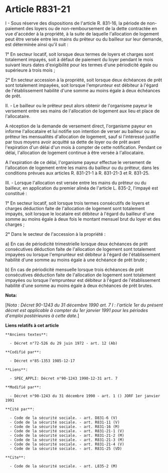 # Article R831-21

I - Sous réserve des dispositions de l'article R. 831-16, la période de non-paiement des loyers ou de non-remboursement de la
dette contractée en vue d'accéder à la propriété, à la suite de laquelle l'allocation de logement peut être versée entre les
mains du prêteur ou du bailleur sur leur demande, est déterminée ainsi qu'il suit :

1° En secteur locatif, soit lorsque deux termes de loyers et charges sont totalement impayés, soit à défaut de paiement du
loyer pendant le mois suivant leurs dates d'exigibilité pour les termes d'une périodicité égale ou supérieure à trois mois ;

2° En secteur accession à la propriété, soit lorsque deux échéances de prêt sont totalement impayées, soit lorsque
l'emprunteur est débiteur à l'égard de l'établissement habilité d'une somme au moins égale à deux échéances de prêt.

II. - Le bailleur ou le prêteur peut alors obtenir de l'organisme payeur le versement entre ses mains de l'allocation de
logement aux lieu et place de l'allocataire.

A réception de la demande de versement direct, l'organisme payeur en informe l'allocataire et lui notifie son intention de
verser au bailleur ou au prêteur les mensualités d'allocation de logement, sauf si l'intéressé justifie par tous moyens avoir
acquitté sa dette de loyer ou de prêt avant l'expiration d'un délai d'un mois à compter de cette notification. Pendant ce
délai, l'allocation de logement continue à être versée à l'allocataire.

A l'expiration de ce délai, l'organisme payeur effectue le versement de l'allocation de logement entre les mains du bailleur
ou du prêteur, dans les conditions prévues aux articles R. 831-21-1 à R. 831-21-3 et R. 831-25.

III. - Lorsque l'allocation est versée entre les mains du prêteur ou du bailleur, en application du premier alinéa de
l'article L. 835-2, l'impayé est constitué :

1° En secteur locatif, soit lorsque trois termes consécutifs de loyers et charges déduction faite de l'allocation de logement
sont totalement impayés, soit lorsque le locataire est débiteur à l'égard du bailleur d'une somme au moins égale à deux fois
le montant mensuel brut du loyer et des charges ;

2° Dans le secteur de l'accession à la propriété :

a) En cas de périodicité trimestrielle lorsque deux échéances de prêt consécutives déduction faite de l'allocation de
logement sont totalement impayées ou lorsque l'emprunteur est débiteur à l'égard de l'établissement habilité d'une somme au
moins égale à une échéance de prêt brute ;

b) En cas de périodicité mensuelle lorsque trois échéances de prêt consécutives déduction faite de l'allocation de logement
sont totalement impayées ou lorsque l'emprunteur est débiteur à l'égard de l'établissement habilité d'une somme au moins
égale à deux échéances de prêt brutes.

**Nota:**

[*Nota : Décret 90-1243 du 31 décembre 1990 art. 7 I : l'article 1er du présent décret est applicable à compter du 1er
janvier 1991 pour les périodes d'emploi postérieures à cette date.*]

**Liens relatifs à cet article**

	**Anciens textes**:

	  - Décret n°72-526 du 29 juin 1972 - art. 12 (Ab)

	**Codifié par**:

	  - Décret n°85-1353 1985-12-17

	**Liens**:

	  - SPEC_APPLI: Décret n°90-1243 1990-12-31 art. 7

	**Modifié par**:

	  - Décret n°90-1243 du 31 décembre 1990 - art. 1 () JORF 1er janvier 1991

	**Cité par**:

	  - Code de la sécurité sociale. - art. D831-6 (V)
	  - Code de la sécurité sociale. - art. R831-11 (V)
	  - Code de la sécurité sociale. - art. R831-16 (M)
	  - Code de la sécurité sociale. - art. R831-21-1 (V)
	  - Code de la sécurité sociale. - art. R831-21-2 (M)
	  - Code de la sécurité sociale. - art. R831-21-3 (M)
	  - Code de la sécurité sociale. - art. R831-21-4 (V)
	  - Code de la sécurité sociale. - art. R831-25 (VD)

	**Cite**:

	  - Code de la sécurité sociale. - art. L835-2 (M)
